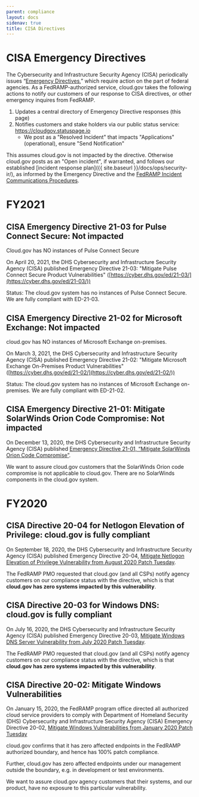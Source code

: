 ```yaml
---
parent: compliance
layout: docs
sidenav: true
title: CISA Directives
---
```


# CISA Emergency Directives

The Cybersecurity and Infrastructure Security Agency (CISA) periodically issues “[Emergency Directives](https://cyber.dhs.gov/directives/),” which require action on the part of federal agencies.
As a FedRAMP-authorized service, cloud.gov takes the following actions to notify our customers of our response to CISA directives, or other emergency inquires from FedRAMP.

1. Updates a central directory of Emergency Directive responses (this page)
2. Notifies customers and stake holders via our public status service: https://cloudgov.statuspage.io
    * We post as a "Resolved Incident" that impacts "Applications" (operational), ensure "Send Notification"

This assumes cloud.gov is not impacted by the directive. Otherwise cloud.gov posts as an "Open incident", if warranted, and follows our established [incident response plan]({{ site.baseurl }}/docs/ops/security-ir/), as informed by the Emergency Directive and the [FedRAMP Incident Communications Procedures](https://www.fedramp.gov/assets/resources/documents/CSP_Incident_Communications_Procedures.pdf).

# FY2021

## CISA Emergency Directive 21-03 for Pulse Connect Secure: Not impacted

Cloud.gov has NO instances of Pulse Connect Secure

On April 20, 2021, the DHS Cybersecurity and Infrastructure Security Agency 
(CISA) published Emergency Directive 21-03: "Mitigate Pulse Connect Secure Product Vulnerabilities" 
([https://cyber.dhs.gov/ed/21-03/](https://cyber.dhs.gov/ed/21-03/))

Status: The cloud.gov system has no instances of Pulse Connect Secure. We are fully compliant with ED-21-03.

## CISA Emergency Directive 21-02 for Microsoft Exchange: Not impacted

cloud.gov has NO instances of Microsoft Exchange on-premises.

On March 3, 2021, the DHS Cybersecurity and Infrastructure Security Agency 
(CISA) published Emergency Directive 21-02: "Mitigate Microsoft Exchange On-Premises Product Vulnerabilities" 
([https://cyber.dhs.gov/ed/21-02/](https://cyber.dhs.gov/ed/21-02/))


Status: The cloud.gov system has no instances of Microsoft Exchange on-premises. We are fully compliant with ED-21-02.

## CISA Emergency Directive 21-01: Mitigate SolarWinds Orion Code Compromise: Not impacted

On December 13, 2020, the DHS Cybersecurity and Infrastructure Security Agency (CISA) published [Emergency Directive 21-01, “Mitigate SolarWinds Orion Code Compromise”](https://cyber.dhs.gov/ed/21-01/).

We want to assure cloud.gov customers that the SolarWinds Orion code compromise is not applicable to cloud.gov. There are no SolarWinds components in the cloud.gov system.

# FY2020

## CISA Directive 20-04 for Netlogon Elevation of Privilege: cloud.gov is fully compliant

On September 18, 2020, the DHS Cybersecurity and Infrastructure Security Agency (CISA) published Emergency Directive 20-04, [Mitigate Netlogon Elevation of Privilege Vulnerability from August 2020 Patch Tuesday](https://cyber.dhs.gov/ed/20-04/).

The FedRAMP PMO requested that cloud.gov (and all CSPs) notify agency customers on our compliance status with the directive, which is that **cloud.gov has zero systems impacted by this vulnerability**.

## CISA Directive 20-03 for Windows DNS: cloud.gov is fully compliant

On July 16, 2020, the DHS Cybersecurity and Infrastructure Security Agency (CISA) published Emergency Directive 20-03, [Mitigate Windows DNS Server Vulnerability from July 2020 Patch Tuesday](https://cyber.dhs.gov/ed/20-03/).

The FedRAMP PMO requested that cloud.gov (and all CSPs) notify agency customers on our compliance status with the directive, which is that **cloud.gov has zero systems impacted by this vulnerability**.

## CISA Directive 20-02: Mitigate Windows Vulnerabilities

On January 15, 2020, the FedRAMP program office directed all authorized cloud service providers to comply with Department of Homeland Security (DHS) Cybersecurity and Infrastructure Security Agency (CISA) Emergency Directive 20-02, [Mitigate Windows Vulnerabilities from January 2020 Patch Tuesday](https://cyber.dhs.gov/ed/20-02/)

cloud.gov confirms that it has zero affected endpoints in the FedRAMP authorized boundary, and hence has 100% patch compliance.

Further, cloud.gov has zero affected endpoints under our management outside the boundary, e.g. in development or test environments.

We want to assure cloud.gov agency customers that their systems, and our product, have no exposure to this particular vulnerability.